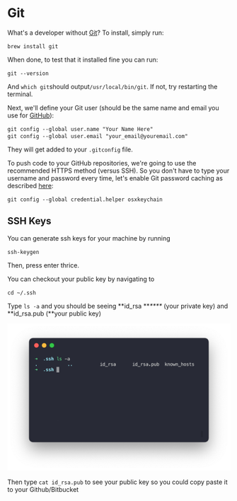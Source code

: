 # Git

What's a developer without [Git](http://git-scm.com)? To install, simply run:

```
brew install git
```

When done, to test that it installed fine you can run:

```
git --version
```

And `which git`should output`/usr/local/bin/git`. If not, try restarting the terminal.

Next, we'll define your Git user (should be the same name and email you use for [GitHub](https://github.com)):

```
git config --global user.name "Your Name Here"
git config --global user.email "your_email@youremail.com"
```

They will get added to your `.gitconfig`  file.

To push code to your GitHub repositories, we're going to use the recommended HTTPS method (versus SSH). So you don't have to type your username and password every time, let's enable Git password caching as described [here](https://help.github.com/articles/set-up-git):

```
git config --global credential.helper osxkeychain
```

## SSH Keys <a href="#ssh-config-for-github" id="ssh-config-for-github"></a>

You can generate ssh keys for your machine by running

```
ssh-keygen
```

Then, press enter thrice.

You can checkout your public key by navigating to

```
cd ~/.ssh
```

Type `ls -a` and you should be seeing **id\_rsa **_****_ (your private key) and **id\_rsa.pub (**your public key)

![](<../../.gitbook/assets/image (21).png>)

Then type `cat id_rsa.pub` to see your public key so you could copy paste it to your Github/Bitbucket



